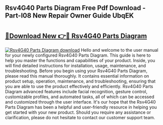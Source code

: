 ## Rsv4G40 Parts Diagram Free Pdf Download - Part-I08 New Repair Owner Guide UbqEK

# <h2><a href="http://dfsajru.blite.top/?on=Rsv4G40+Parts+Diagram">🔗Download New 👉🔴 Rsv4G40 Parts Diagram</a></h2>

[![Rsv4G40 Parts Diagram download](https://i.imgur.com/lujVjoI.png)](http://dfsajru.blite.top/?on=Rsv4G40+Parts+Diagram)
Hello and welcome to the user manual for your newly configured Rsv4G40 Parts Diagram. This guide is here to help you master the functions and capabilities of your product. Inside, you will find detailed instructions for installation, usage, maintenance, and troubleshooting. Before you begin using your Rsv4G40 Parts Diagram, please read this manual thoroughly. It contains essential information on product setup, operation, maintenance, and troubleshooting, ensuring that you are able to use the product effectively and efficiently. Rsv4G40 Parts Diagram advanced features include facial recognition, gesture control, customizable profiles, and automated tasks, all of which can be accessed and customized through the user interface. It's our hope that the Rsv4G40 Parts Diagram has been a helpful and user-friendly resource in helping you get started with your new product. Should you require any assistance or clarification, please do not hesitate to contact our customer support team.
